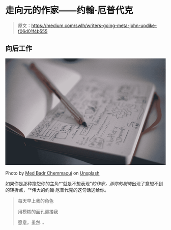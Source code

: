 # 走向元的作家——约翰·厄普代克

> 原文：<https://medium.com/swlh/writers-going-meta-john-updike-f06d01f4b555>

## 向后工作

![](img/8ea78d625b7cf7c6f07e428920972f3e.png)

Photo by [Med Badr Chemmaoui](https://unsplash.com/@medbadrc?utm_source=medium&utm_medium=referral) on [Unsplash](https://unsplash.com?utm_source=medium&utm_medium=referral)

如果你是那种抱怨你的主角*“就是不想表现”*的作家，那你的剧情*出现了意想不到的转折点，“*伟大的约翰·厄普代克的这句话送给你。

> 每天早上我的角色
> 
> 用模糊的面孔迎接我
> 
> 愿意，虽然…